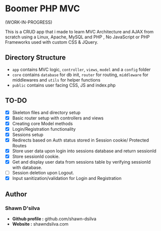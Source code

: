 
# Boomer PHP MVC

(WORK-IN-PROGRESS)

This is a CRUD app that i made to learn MVC Architecture and AJAX from scratch using a Linux, Apache, MySQL and PHP , No JavaScript or PHP Frameworks used with custom CSS & JQuery.

## Directory Structure

- `app` contains  MVC logic, `controller`, `views`, `model` and a `config` folder
- `core` contains `database` for db init, `router` for routing, `middleware` for middlewares and `utils` for helper functions
- `public` contains user facing CSS, JS and index.php

## TO-DO

- [x] Skeleton files and directory setup
- [x] Basic router setup with controllers and views
- [x] Creating core Model methods
- [x] Login/Registration functionality
- [x] Sessions setup
- [x] Redirects based on Auth status stored in Session cookie/ Protected Routes
- [x] Store user data upon login into sessions database and return sessionId
- [x] Store sessionId cookie.
- [x] Get and display user data from sessions table by verifying sessionId with database.
- [ ] Session deletion upon Logout.
- [x] Input sanitization/validation for Login and Registration

## Author

### Shawn D'silva

- **Github profile :** github.com/shawn-dsilva
- **Website :** shawndsilva.com
